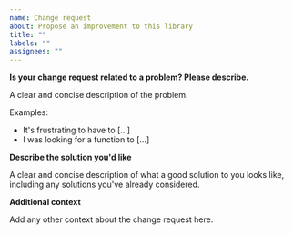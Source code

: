 ```yaml
---
name: Change request
about: Propose an improvement to this library
title: ""
labels: ""
assignees: ""
---
```


**Is your change request related to a problem? Please describe.**

A clear and concise description of the problem.

Examples:

- It's frustrating to have to [...]
- I was looking for a function to [...]

**Describe the solution you'd like**

A clear and concise description of what a good solution to you looks like, including any solutions you've already considered.

**Additional context**

Add any other context about the change request here.
